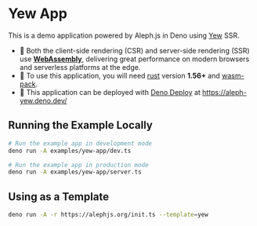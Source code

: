# Yew App

This is a demo application powered by Aleph.js in Deno using [Yew](https://yew.rs/) SSR.

- 🚀 Both the client-side rendering (CSR) and server-side rendering (SSR) use
  **[WebAssembly](https://webassembly.org/)**, delivering great performance on modern browsers and serverless platforms
  at the edge.
- 🦀 To use this application, you will need [rust](https://www.rust-lang.org/tools/install) version **1.56+** and
  [wasm-pack](https://rustwasm.github.io/wasm-pack/installer/).
- 🦕 This application can be deployed with [Deno Deploy](https://deno.com/deploy) at https://aleph-yew.deno.dev/

## Running the Example Locally

```bash
# Run the example app in development mode
deno run -A examples/yew-app/dev.ts

# Run the example app in production mode
deno run -A examples/yew-app/server.ts
```

## Using as a Template

```bash
deno run -A -r https://alephjs.org/init.ts --template=yew
```
